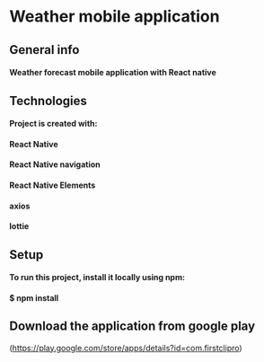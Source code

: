 # Weather mobile application
## General info
#### Weather forecast mobile application with React native 
## Technologies
#### Project is created with:
#### React Native
#### React Native navigation
#### React Native Elements
#### axios
#### lottie
## Setup
#### To run this project, install it locally using npm:
#### $ npm install
## Download the application from google play
(https://play.google.com/store/apps/details?id=com.firstclipro)
